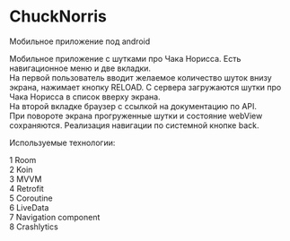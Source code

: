 # ChuckNorris
Мобильное приложение под android

Мобильное приложение с шутками про Чака Норисса. Есть навигационное меню и две вкладки.  
На первой пользователь вводит желаемое количество шуток внизу экрана, нажимает кнопку RELOAD. С сервера загружаются шутки про Чака Норисса в список вверху экрана.  
На второй вкладке браузер с ссылкой на документацию по API.   
При повороте экрана прогруженные шутки и состояние webView сохраняются. Реализация навигации по системной кнопке back.  
  
  
    
Используемые технологии:  

1 Room  
2 Koin  
3 MVVM  
4 Retrofit  
5 Coroutine  
6 LiveData  
7 Navigation component  
8 Crashlytics
